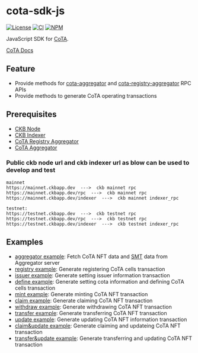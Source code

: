 # cota-sdk-js

[![License](https://img.shields.io/badge/license-MIT-green)](https://github.com/nervina-labs/cota-sdk-js/blob/develop/LICENSE)
[![CI](https://github.com/nervina-labs/cota-sdk-js/actions/workflows/build.yml/badge.svg?branch=develop)](https://github.com/nervina-labs/cota-sdk-js/actions)
[![NPM](https://img.shields.io/npm/v/@nervina-labs/cota-sdk/latest.svg)](https://www.npmjs.com/package/@nervina-labs/cota-sdk)

JavaScript SDK for [CoTA](https://talk.nervos.org/t/rfc-cota-a-compact-token-aggregator-standard-for-extremely-low-cost-nfts-and-fts/6338).

[CoTA Docs](https://developer.mibao.net/docs/develop/cota/overview)

## Feature

- Provide methods for [cota-aggregator](https://github.com/nervina-labs/cota-aggregator) and [cota-registry-aggregator](https://github.com/nervina-labs/cota-registry-aggregator) RPC APIs
- Provide methods to generate CoTA operating transactions

## Prerequisites

- [CKB Node](https://docs.nervos.org/docs/basics/guides/testnet)
- [CKB Indexer](https://github.com/nervosnetwork/ckb-indexer)
- [CoTA Registry Aggregator](https://github.com/nervina-labs/cota-registry-aggregator)
- [CoTA Aggregator](https://github.com/nervina-labs/cota-aggregator)

### Public ckb node url and ckb indexer url as blow can be used to develop and test

```
mainnet
https://mainnet.ckbapp.dev  --->  ckb mainnet rpc
https://mainnet.ckbapp.dev/rpc  --->  ckb mainnet rpc
https://mainnet.ckbapp.dev/indexer  --->  ckb mainnet indexer_rpc

testnet:
https://testnet.ckbapp.dev  --->  ckb testnet rpc
https://testnet.ckbapp.dev/rpc  --->  ckb testnet rpc
https://testnet.ckbapp.dev/indexer  --->  ckb testnet indexer_rpc
```

## Examples

- [aggregator example](https://github.com/nervina-labs/cota-sdk-js/blob/develop/example/aggregator.ts): Fetch CoTA NFT data and [SMT](https://github.com/nervosnetwork/sparse-merkle-tree) data from Aggregator server
- [registry example](https://github.com/nervina-labs/cota-sdk-js/blob/develop/example/registry.ts): Generate registering CoTA cells transaction
- [issuer example](https://github.com/nervina-labs/cota-sdk-js/blob/develop/example/issuer.ts): Generate setting issuer information transaction
- [define example](https://github.com/nervina-labs/cota-sdk-js/blob/develop/example/define.ts): Generate setting cota information and defining CoTA cells transaction
- [mint example](https://github.com/nervina-labs/cota-sdk-js/blob/develop/example/mint.ts): Generate minting CoTA NFT transaction
- [claim example](https://github.com/nervina-labs/cota-sdk-js/blob/develop/example/claim.ts): Generate claiming CoTA NFT transaction
- [withdraw example](https://github.com/nervina-labs/cota-sdk-js/blob/develop/example/withdraw.ts): Generate withdrawing CoTA NFT transaction
- [transfer example](https://github.com/nervina-labs/cota-sdk-js/blob/develop/example/transfer.ts): Generate transferring CoTA NFT transaction
- [update example](https://github.com/nervina-labs/cota-sdk-js/blob/develop/example/update.ts): Generate updating CoTA NFT information transaction
- [claim&update example](https://github.com/nervina-labs/cota-sdk-js/blob/develop/example/claim-update.ts): Generate claiming and updateing CoTA NFT transaction
- [transfer&update example](https://github.com/nervina-labs/cota-sdk-js/blob/develop/example/transfer-update.ts): Generate transferring and updating CoTA NFT transaction
